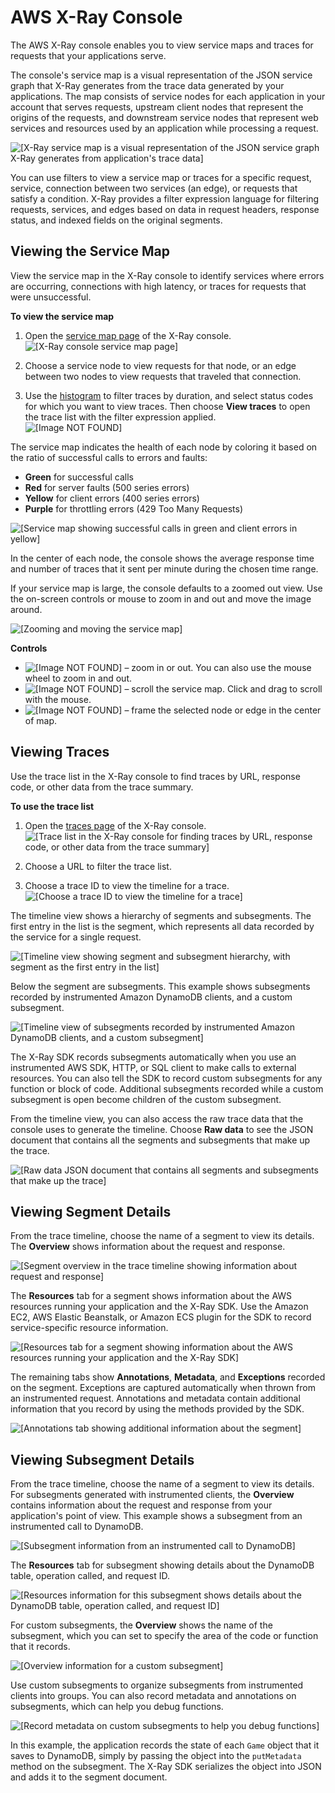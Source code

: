 # AWS X\-Ray Console<a name="xray-console"></a>

The AWS X\-Ray console enables you to view service maps and traces for requests that your applications serve\.

The console's service map is a visual representation of the JSON service graph that X\-Ray generates from the trace data generated by your applications\. The map consists of service nodes for each application in your account that serves requests, upstream client nodes that represent the origins of the requests, and downstream service nodes that represent web services and resources used by an application while processing a request\.

![\[X-Ray service map is a visual representation of the JSON service graph X-Ray generates from application's trace data\]](http://docs.aws.amazon.com/xray/latest/devguide/images/scorekeep-servicemap.png)

You can use filters to view a service map or traces for a specific request, service, connection between two services \(an edge\), or requests that satisfy a condition\. X\-Ray provides a filter expression language for filtering requests, services, and edges based on data in request headers, response status, and indexed fields on the original segments\.

## Viewing the Service Map<a name="xray-console-servicemap"></a>

View the service map in the X\-Ray console to identify services where errors are occurring, connections with high latency, or traces for requests that were unsuccessful\.

**To view the service map**

1. Open the [service map page](https://console.aws.amazon.com/xray/home#/service-map) of the X\-Ray console\.  
![\[X-Ray console service map page\]](http://docs.aws.amazon.com/xray/latest/devguide/images/scorekeep-gettingstarted-servicemap-before.png)

1. Choose a service node to view requests for that node, or an edge between two nodes to view requests that traveled that connection\.

1. Use the [histogram](xray-console-histograms.md) to filter traces by duration, and select status codes for which you want to view traces\. Then choose **View traces** to open the trace list with the filter expression applied\.  
![\[Image NOT FOUND\]](http://docs.aws.amazon.com/xray/latest/devguide/images/scorekeep-servicemap-servicedetails-zoom.png)

The service map indicates the health of each node by coloring it based on the ratio of successful calls to errors and faults:
+ **Green** for successful calls
+ **Red** for server faults \(500 series errors\)
+ **Yellow** for client errors \(400 series errors\)
+ **Purple** for throttling errors \(429 Too Many Requests\)

![\[Service map showing successful calls in green and client errors in yellow\]](http://docs.aws.amazon.com/xray/latest/devguide/images/scorekeep-servicemap-errors.png)

In the center of each node, the console shows the average response time and number of traces that it sent per minute during the chosen time range\.

If your service map is large, the console defaults to a zoomed out view\. Use the on\-screen controls or mouse to zoom in and out and move the image around\.

![\[Zooming and moving the service map\]](http://docs.aws.amazon.com/xray/latest/devguide/images/scorekeep-servicemap-zoompan.gif)

**Controls**
+ ![\[Image NOT FOUND\]](http://docs.aws.amazon.com/xray/latest/devguide/images/console-icons-zoom.png) – zoom in or out\. You can also use the mouse wheel to zoom in and out\.
+ ![\[Image NOT FOUND\]](http://docs.aws.amazon.com/xray/latest/devguide/images/console-icons-arrows.png) – scroll the service map\. Click and drag to scroll with the mouse\.
+ ![\[Image NOT FOUND\]](http://docs.aws.amazon.com/xray/latest/devguide/images/console-icons-frame.png) – frame the selected node or edge in the center of map\.

## Viewing Traces<a name="xray-console-traces"></a>

Use the trace list in the X\-Ray console to find traces by URL, response code, or other data from the trace summary\.

**To use the trace list**

1. Open the [traces page](https://console.aws.amazon.com/xray/home#/traces) of the X\-Ray console\.  
![\[Trace list in the X-Ray console for finding traces by URL, response code, or other data from the trace summary\]](http://docs.aws.amazon.com/xray/latest/devguide/images/scorekeep-traces.png)

1. Choose a URL to filter the trace list\.

1. Choose a trace ID to view the timeline for a trace\.  
![\[Choose a trace ID to view the timeline for a trace\]](http://docs.aws.amazon.com/xray/latest/devguide/images/scorekeep-PUTrules-timeline.png)

The timeline view shows a hierarchy of segments and subsegments\. The first entry in the list is the segment, which represents all data recorded by the service for a single request\.

![\[Timeline view showing segment and subsegment hierarchy, with segment as the first entry in the list\]](http://docs.aws.amazon.com/xray/latest/devguide/images/scorekeep-PUTrules-timeline-segment.png)

Below the segment are subsegments\. This example shows subsegments recorded by instrumented Amazon DynamoDB clients, and a custom subsegment\.

![\[Timeline view of subsegments recorded by instrumented Amazon DynamoDB clients, and a custom subsegment\]](http://docs.aws.amazon.com/xray/latest/devguide/images/scorekeep-PUTrules-timeline-subsegments.png)

The X\-Ray SDK records subsegments automatically when you use an instrumented AWS SDK, HTTP, or SQL client to make calls to external resources\. You can also tell the SDK to record custom subsegments for any function or block of code\. Additional subsegments recorded while a custom subsegment is open become children of the custom subsegment\.

From the timeline view, you can also access the raw trace data that the console uses to generate the timeline\. Choose **Raw data** to see the JSON document that contains all the segments and subsegments that make up the trace\.

![\[Raw data JSON document that contains all segments and subsegments that make up the trace\]](http://docs.aws.amazon.com/xray/latest/devguide/images/scorekeep-PUTrules-tracedata.png)

## Viewing Segment Details<a name="xray-console-segments"></a>

From the trace timeline, choose the name of a segment to view its details\. The **Overview** shows information about the request and response\.

![\[Segment overview in the trace timeline showing information about request and response\]](http://docs.aws.amazon.com/xray/latest/devguide/images/scorekeep-PUTrules-segment-overview.png)

The **Resources** tab for a segment shows information about the AWS resources running your application and the X\-Ray SDK\. Use the Amazon EC2, AWS Elastic Beanstalk, or Amazon ECS plugin for the SDK to record service\-specific resource information\.

![\[Resources tab for a segment showing information about the AWS resources running your application and the X-Ray SDK\]](http://docs.aws.amazon.com/xray/latest/devguide/images/scorekeep-PUTrules-segment-resources.png)

The remaining tabs show **Annotations**, **Metadata**, and **Exceptions** recorded on the segment\. Exceptions are captured automatically when thrown from an instrumented request\. Annotations and metadata contain additional information that you record by using the methods provided by the SDK\.

![\[Annotations tab showing additional information about the segment\]](http://docs.aws.amazon.com/xray/latest/devguide/images/scorekeep-PUTrules-segment-annotations.png)

## Viewing Subsegment Details<a name="xray-console-subsegments"></a>

From the trace timeline, choose the name of a segment to view its details\. For subsegments generated with instrumented clients, the **Overview** contains information about the request and response from your application's point of view\. This example shows a subsegment from an instrumented call to DynamoDB\.

![\[Subsegment information from an instrumented call to DynamoDB\]](http://docs.aws.amazon.com/xray/latest/devguide/images/scorekeep-PUTrules-sdksubsegment-overview.png)

The **Resources** tab for subsegment showing details about the DynamoDB table, operation called, and request ID\.

![\[Resources information for this subsegment shows details about the DynamoDB table, operation called, and request ID\]](http://docs.aws.amazon.com/xray/latest/devguide/images/scorekeep-PUTrules-sdksubsegment-resources.png)

For custom subsegments, the **Overview** shows the name of the subsegment, which you can set to specify the area of the code or function that it records\.

![\[Overview information for a custom subsegment\]](http://docs.aws.amazon.com/xray/latest/devguide/images/scorekeep-PUTrules-customsubsegment-overview.png)

Use custom subsegments to organize subsegments from instrumented clients into groups\. You can also record metadata and annotations on subsegments, which can help you debug functions\.

![\[Record metadata on custom subsegments to help you debug functions\]](http://docs.aws.amazon.com/xray/latest/devguide/images/scorekeep-PUTrules-customsubsegment-metadata.png)

In this example, the application records the state of each `Game` object that it saves to DynamoDB, simply by passing the object into the `putMetadata` method on the subsegment\. The X\-Ray SDK serializes the object into JSON and adds it to the segment document\.